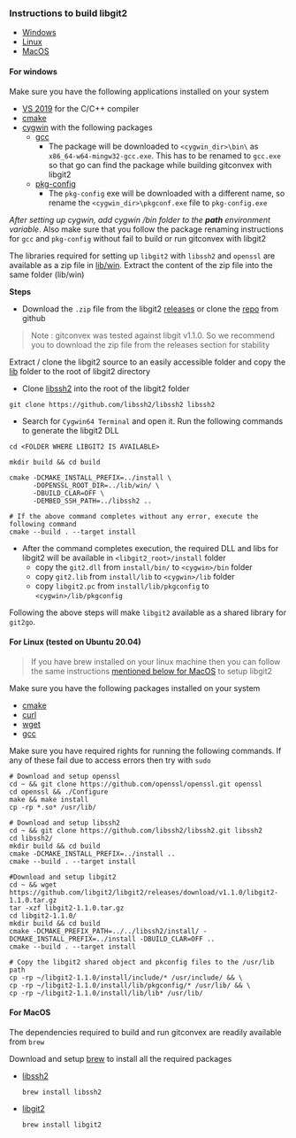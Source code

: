 ### Instructions to build libgit2

- [Windows](#for-windows)
- [Linux](#for-linux-tested-on-ubuntu-2004)
- [MacOS](#for-macos)

#### For windows

Make sure you have the following applications installed on your system

- [VS 2019](https://visualstudio.microsoft.com/vs/features/cplusplus/) for the C/C++ compiler
- [cmake](https://cmake.org/download/)
- [cygwin](https://www.cygwin.com/) with the following packages
    - [gcc](https://cygwin.com/packages/summary/mingw64-x86_64-gcc-core.html)
        - The package will be downloaded to `<cygwin_dir>\bin\` as `x86_64-w64-mingw32-gcc.exe`. This has to be renamed
          to `gcc.exe` so that go can find the package while building gitconvex with libgit2
    - [pkg-config](https://cygwin.com/packages/summary/pkg-config.html)
        - The `pkg-config` exe will be downloaded with a different name, so rename the `<cygwin_dir>\pkgconf.exe` file
          to `pkg-config.exe`

_After setting up cygwin, add cygwin /bin folder to the **path** environment variable_. Also make sure that you follow
the package renaming instructions for `gcc` and `pkg-config` without fail to build or run gitconvex with libgit2

The libraries required for setting up `libgit2` with `libssh2` and `openssl` are available as a zip file
in [lib/win](lib/win). Extract the content of the zip file into the same folder (lib/win)

**Steps**

- Download the `.zip` file from the libgit2 [releases](https://github.com/libgit2/libgit2/releases/tag/v1.1.0) or clone
  the [repo](https://github.com/libgit2/libgit2) from github

> Note : gitconvex was tested against libgit v1.1.0. So we recommend you to download the zip file from the releases section for stability

Extract / clone the libgit2 source to an easily accessible folder and copy the [lib](lib) folder to the root of libgit2
directory

- Clone [libssh2](https://github.com/libssh2/libssh2) into the root of the libgit2 folder

```shell
git clone https://github.com/libssh2/libssh2 libssh2
```

- Search for `Cygwin64 Terminal` and open it. Run the following commands to generate the libgit2 DLL

```shell
cd <FOLDER WHERE LIBGIT2 IS AVAILABLE>

mkdir build && cd build

cmake -DCMAKE_INSTALL_PREFIX=../install \
      -DOPENSSL_ROOT_DIR=../lib/win/ \
      -DBUILD_CLAR=OFF \
      -DEMBED_SSH_PATH=../libssh2 ..

# If the above command completes without any error, execute the following command      
cmake --build . --target install
```

- After the command completes execution, the required DLL and libs for libgit2 will be available
  in `<libgit2_root>/install` folder
    - copy the `git2.dll` from `install/bin/` to `<cygwin>/bin` folder
    - copy `git2.lib` from `install/lib` to `<cygwin>/lib` folder
    - copy `libgit2.pc` from `install/lib/pkgconfig` to `<cygwin>/lib/pkgconfig`

Following the above steps will make `libgit2` available as a shared library for `git2go`.

#### For Linux (tested on Ubuntu 20.04)

>If you have brew installed on your linux machine then you can follow the same instructions [mentioned below for MacOS](#for-macos) to setup libgit2 

Make sure you have the following packages installed on your system

- [cmake](https://cmake.org/download/)
- [curl](https://curl.se/)
- [wget](https://www.gnu.org/software/wget/)
- [gcc](https://gcc.gnu.org/)

Make sure you have required rights for running the following commands. If any of these fail due to access errors then
try with `sudo`

```shell
# Download and setup openssl
cd ~ && git clone https://github.com/openssl/openssl.git openssl
cd openssl && ./Configure 
make && make install 
cp -rp *.so* /usr/lib/

# Download and setup libssh2
cd ~ && git clone https://github.com/libssh2/libssh2.git libssh2
cd libssh2/ 
mkdir build && cd build
cmake -DCMAKE_INSTALL_PREFIX=../install .. 
cmake --build . --target install

#Download and setup libgit2
cd ~ && wget https://github.com/libgit2/libgit2/releases/download/v1.1.0/libgit2-1.1.0.tar.gz
tar -xzf libgit2-1.1.0.tar.gz 
cd libgit2-1.1.0/
mkdir build && cd build 
cmake -DCMAKE_PREFIX_PATH=../../libssh2/install/ -DCMAKE_INSTALL_PREFIX=../install -DBUILD_CLAR=OFF .. 
cmake --build . --target install 

# Copy the libgit2 shared object and pkconfig files to the /usr/lib path
cp -rp ~/libgit2-1.1.0/install/include/* /usr/include/ && \
cp -rp ~/libgit2-1.1.0/install/lib/pkgconfig/* /usr/lib/ && \
cp -rp ~/libgit2-1.1.0/install/lib/lib* /usr/lib/
```

#### For MacOS

The dependencies required to build and run gitconvex are readily available from `brew`

Download and setup [brew](https://brew.sh/) to install all the required packages

- [libssh2](https://formulae.brew.sh/formula/libssh2)
  ```shell
  brew install libssh2
  ```
  
- [libgit2](https://formulae.brew.sh/formula/libgit2)
  ```shell
  brew install libgit2
  ```
